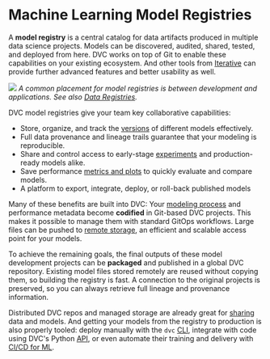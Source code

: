 # Machine Learning Model Registries

A **model registry** is a central catalog for data artifacts produced in
multiple data science projects. Models can be discovered, audited, shared,
tested, and deployed from here. DVC works on top of Git to enable these
capabilities on your existing ecosystem. And other tools from
[Iterative](https://iterative.ai/) can provide further advanced features and
better usability as well.

![](/img/ml_model_registry_placement.jpg) _A common placement for model
registries is between development and applications. See also [Data Registries]._

[data registries]: /doc/use-cases/data-registries

DVC model registries give your team key collaborative capabilities:

- Store, organize, and track the [versions] of different models effectively.
- Full data provenance and lineage trails guarantee that your modeling is
  reproducible.
- Share and control access to early-stage [experiments] and production-ready
  models alike.
- Save performance [metrics and plots] to quickly evaluate and compare models.
- A platform to export, integrate, deploy, or roll-back published models

[experiments]: /doc/user-guide/experiment-management
[metrics and plots]: /doc/start/metrics-parameters-plots

Many of these benefits are built into DVC: Your [modeling process] and
performance metadata become **codified** in Git-based <abbr>DVC projects</abbr>.
This makes it possible to manage them with standard GitOps workflows. Large
files can be pushed to [remote storage], an efficient and scalable access point
for your models.

To achieve the remaining goals, the final outputs of these model development
projects can be **packaged** and published in a global DVC repository. Existing
model files stored remotely are reused without copying them, so building the
registry is fast. A connection to the original projects is preserved, so you can
always retrieve full lineage and provenance information.

Distributed DVC repos and managed storage are already great for [sharing] data
and models. And getting your models from the registry to production is also
properly tooled: deploy manually with the `dvc` [CLI], integrate with code using
DVC's Python [API], or even automate their training and delivery with [CI/CD for
ML][cml-dvc].

[modeling process]: doc/start/data-pipelines
[versions]: /doc/use-cases/versioning-data-and-model-files
[remote storage]: /doc/command-reference/remote
[sharing]: /doc/start/data-and-model-access
[cli]: /doc/command-reference
[api]: /doc/api-reference
[cml-dvc]: https://cml.dev/doc/cml-with-dvc

